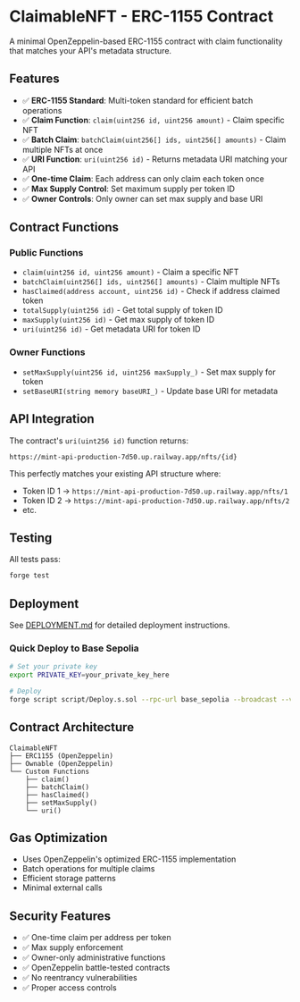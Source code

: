 # ClaimableNFT - ERC-1155 Contract

A minimal OpenZeppelin-based ERC-1155 contract with claim functionality that matches your API's metadata structure.

## Features

- ✅ **ERC-1155 Standard**: Multi-token standard for efficient batch operations
- ✅ **Claim Function**: `claim(uint256 id, uint256 amount)` - Claim specific NFT
- ✅ **Batch Claim**: `batchClaim(uint256[] ids, uint256[] amounts)` - Claim multiple NFTs at once
- ✅ **URI Function**: `uri(uint256 id)` - Returns metadata URI matching your API
- ✅ **One-time Claim**: Each address can only claim each token once
- ✅ **Max Supply Control**: Set maximum supply per token ID
- ✅ **Owner Controls**: Only owner can set max supply and base URI

## Contract Functions

### Public Functions

- `claim(uint256 id, uint256 amount)` - Claim a specific NFT
- `batchClaim(uint256[] ids, uint256[] amounts)` - Claim multiple NFTs
- `hasClaimed(address account, uint256 id)` - Check if address claimed token
- `totalSupply(uint256 id)` - Get total supply of token ID
- `maxSupply(uint256 id)` - Get max supply of token ID
- `uri(uint256 id)` - Get metadata URI for token ID

### Owner Functions

- `setMaxSupply(uint256 id, uint256 maxSupply_)` - Set max supply for token
- `setBaseURI(string memory baseURI_)` - Update base URI for metadata

## API Integration

The contract's `uri(uint256 id)` function returns:

```
https://mint-api-production-7d50.up.railway.app/nfts/{id}
```

This perfectly matches your existing API structure where:

- Token ID 1 → `https://mint-api-production-7d50.up.railway.app/nfts/1`
- Token ID 2 → `https://mint-api-production-7d50.up.railway.app/nfts/2`
- etc.

## Testing

All tests pass:

```bash
forge test
```

## Deployment

See [DEPLOYMENT.md](./DEPLOYMENT.md) for detailed deployment instructions.

### Quick Deploy to Base Sepolia

```bash
# Set your private key
export PRIVATE_KEY=your_private_key_here

# Deploy
forge script script/Deploy.s.sol --rpc-url base_sepolia --broadcast --verify
```

## Contract Architecture

```
ClaimableNFT
├── ERC1155 (OpenZeppelin)
├── Ownable (OpenZeppelin)
└── Custom Functions
    ├── claim()
    ├── batchClaim()
    ├── hasClaimed()
    ├── setMaxSupply()
    └── uri()
```

## Gas Optimization

- Uses OpenZeppelin's optimized ERC-1155 implementation
- Batch operations for multiple claims
- Efficient storage patterns
- Minimal external calls

## Security Features

- ✅ One-time claim per address per token
- ✅ Max supply enforcement
- ✅ Owner-only administrative functions
- ✅ OpenZeppelin battle-tested contracts
- ✅ No reentrancy vulnerabilities
- ✅ Proper access controls

